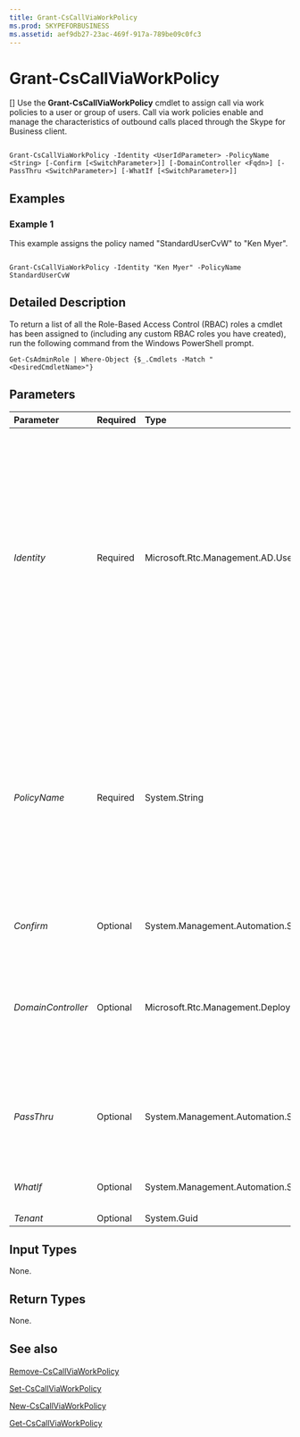 ```yaml
---
title: Grant-CsCallViaWorkPolicy
ms.prod: SKYPEFORBUSINESS
ms.assetid: aef9db27-23ac-469f-917a-789be09c0fc3
---
```



# Grant-CsCallViaWorkPolicy
[]
Use the **Grant-CsCallViaWorkPolicy** cmdlet to assign call via work policies to a user or group of users. Call via work policies enable and manage the characteristics of outbound calls placed through the Skype for Business client.
  
    
    


```

Grant-CsCallViaWorkPolicy -Identity <UserIdParameter> -PolicyName <String> [-Confirm [<SwitchParameter>]] [-DomainController <Fqdn>] [-PassThru <SwitchParameter>] [-WhatIf [<SwitchParameter>]]

```


## Examples
<a name="Examples"> </a>


### Example 1

This example assigns the policy named "StandardUserCvW" to "Ken Myer".
  
    
    

```

Grant-CsCallViaWorkPolicy -Identity "Ken Myer" -PolicyName StandardUserCvW
```


## Detailed Description
<a name="DetailedDescription"> </a>

To return a list of all the Role-Based Access Control (RBAC) roles a cmdlet has been assigned to (including any custom RBAC roles you have created), run the following command from the Windows PowerShell prompt.
  
    
    

```
Get-CsAdminRole | Where-Object {$_.Cmdlets -Match "<DesiredCmdletName>"}
```


## Parameters
<a name="DetailedDescription"> </a>



|**Parameter**|**Required**|**Type**|**Description**|
|:-----|:-----|:-----|:-----|
| _Identity_ <br/> |Required  <br/> |Microsoft.Rtc.Management.AD.UserIdParameter  <br/> | Specifies a unique identifier of the user account the policy should be assigned to. User identities can be specified by using one of four formats. <br/>  SIP address <br/>  User Principal Name (UPN) <br/>  Domain name and logon name, in the form domain\\logon <br/>  Active Directory display name (Ken Myer), or distinguished name <br/>  In addition, you can use the asterisk (*) wildcard character when using the display name as the user _Identity_. For example, the Identity "* Smith" grants the policy all users who have a display name that ends in the string value " Smith".  <br/> |
| _PolicyName_ <br/> |Required  <br/> |System.String  <br/> |Specifies the name of the policy to be assigned. The  _PolicyName_ is the policy identity minus the policy scope ("tag:"). A policy that has an identity of "Tag:Redmond" has a _PolicyName_ of "Redmond". A policy with the identity "Tag:RedmondCalloutPolicy" has a _PolicyName_ of "RedmondCalloutPolicy". If you set _PolicyName_ to a null value, then the command will unassign any individual policy assigned to the user. For example: `Grant-CsCallViaWorkPolicy -Identity "Ken Myer" -PolicyName $Null` <br/> |
| _Confirm_ <br/> |Optional  <br/> |System.Management.Automation.SwitchParameter  <br/> |Prompts you for confirmation before executing the command.  <br/> |
| _DomainController_ <br/> |Optional  <br/> |Microsoft.Rtc.Management.Deploy.Fqdn  <br/> |Enables you to specify the fully qualified domain name (FQDN) of a domain controller to be contacted when assigning the new policy. If this parameter is not specified, then the **Grant-CsCallViaWorkPolicy** cmdlet will contact the first available domain controller. <br/> |
| _PassThru_ <br/> |Optional  <br/> |System.Management.Automation.SwitchParameter  <br/> |Enables you to pass a user object through the pipeline that represents the user being assigned the policy. By default, the **Grant-CsCallViaWorkPolicy** cmdlet does not pass objects through the pipeline. <br/> |
| _WhatIf_ <br/> |Optional  <br/> |System.Management.Automation.SwitchParameter  <br/> |Describes what would happen if you executed the command without actually executing the command.  <br/> |
| _Tenant_ <br/> |Optional  <br/> |System.Guid  <br/> |PARAMVALUE: Guid  <br/> |
   

## Input Types
<a name="InputTypes"> </a>

None.
  
    
    

## Return Types
<a name="ReturnTypes"> </a>

None.
  
    
    

## See also
<a name="ReturnTypes"> </a>


#### 


  
    
    
 [Remove-CsCallViaWorkPolicy](remove-cscallviaworkpolicy.md)
  
    
    
 [Set-CsCallViaWorkPolicy](set-cscallviaworkpolicy.md)
  
    
    
 [New-CsCallViaWorkPolicy](new-cscallviaworkpolicy.md)
  
    
    
 [Get-CsCallViaWorkPolicy](get-cscallviaworkpolicy.md)
